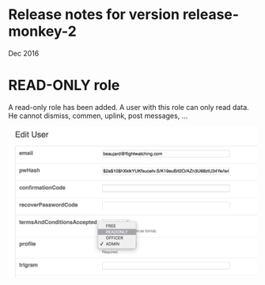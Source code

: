 # Release notes for version release-monkey-2

Dec 2016

# READ-ONLY role
A read-only role has been added. A user with this role can only read data. He cannot dismiss, commen, uplink, post messages, ...

![Read-only role](img/readonly.png)
